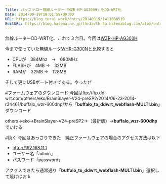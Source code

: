 ```yaml
---
Title: バッファロー無線ルーター「WZR-HP-AG300H」をDD-WRT化
Date: 2014-09-19T10:01:59+09:00
URL: https://blog.turai.work/entry/20140919/1411088519
EditURL: https://blog.hatena.ne.jp/thr3a/thr3a.hatenablog.com/atom/entry/12921228815733187505
---
```


無線ルーターDD-WRT化、これで３台目。今回は[WZR-HP-AG300H](http://buffalo.jp/products/catalog/network/wzr-hp-ag300h/)

今まで使っていた無線ルータ[WHR-G300N](http://buffalo.jp/products/catalog/network/whr-g300n/)と比較すると

- CPUが　384Mhz　→　680MHz
- FLASHが　4MB →　32MB
- RAMが　32MB →　128MB

そして更にUSBポート付きである。やったぜ

#ファームウェアのダウンロード
今回はftp://ftp.dd-wrt.com/others/eko/BrainSlayer-V24-preSP2/2014/06-23-2014-r24461/buffalo_wzr-600dhp/から「**buffalo_to_ddwrt_webflash-MULTI.bin**」ダウンロード

others→eko→BrainSlayer-V24-preSP2→（最新版）→**buffalo_wzr-600dhp**でいける

#焼く
今回はあっさりできた　純正ファームウェアの場合のアクセス方法は以下

- http://192.168.11.1
- ユーザー名「admin」
- パスワード「password」

アクセスできたら通常通り「**buffalo_to_ddwrt_webflash-MULTI.bin**」選択して焼けばおｋ
